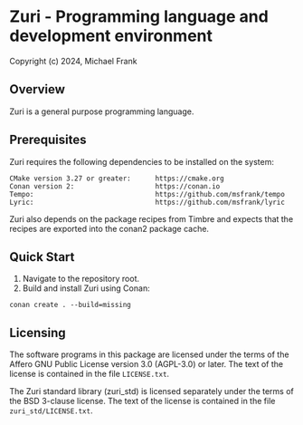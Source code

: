 Zuri - Programming language and development environment
=======================================================

Copyright (c) 2024, Michael Frank

Overview
--------

Zuri is a general purpose programming language.

Prerequisites
-------------

Zuri requires the following dependencies to be installed on the system:
```
CMake version 3.27 or greater:      https://cmake.org
Conan version 2:                    https://conan.io
Tempo:                              https://github.com/msfrank/tempo
Lyric:                              https://github.com/msfrank/lyric
```

Zuri also depends on the package recipes from Timbre and expects that the recipes
are exported into the conan2 package cache.

Quick Start
-----------

1. Navigate to the repository root.
1. Build and install Zuri using Conan:
  ```
conan create . --build=missing
  ```

Licensing
---------

The software programs in this package are licensed under the terms of the Affero
GNU Public License version 3.0 (AGPL-3.0) or later. The text of the license is
contained in the file `LICENSE.txt`.

The Zuri standard library (zuri_std) is licensed separately under the terms of the
BSD 3-clause license. The text of the license is contained in the file
`zuri_std/LICENSE.txt`.